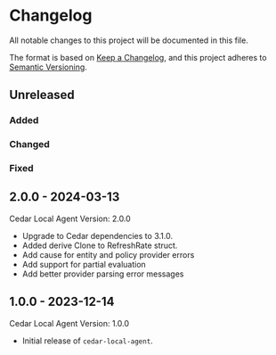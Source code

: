 # Changelog

All notable changes to this project will be documented in this file.

The format is based on [Keep a Changelog](https://keepachangelog.com/en/1.0.0/),
and this project adheres to [Semantic Versioning](https://semver.org/spec/v2.0.0.html).

## Unreleased

### Added

### Changed

### Fixed

## 2.0.0 - 2024-03-13
Cedar Local Agent Version: 2.0.0
- Upgrade to Cedar dependencies to 3.1.0.
- Added derive Clone to RefreshRate struct.
- Add cause for entity and policy provider errors
- Add support for partial evaluation
- Add better provider parsing error messages

## 1.0.0 - 2023-12-14
Cedar Local Agent Version: 1.0.0
- Initial release of `cedar-local-agent`.
